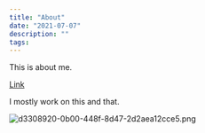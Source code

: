 ```yaml
---
title: "About"
date: "2021-07-07"
description: ""
tags:
---
```

This is about me.

[Link](http://google.com)

I mostly work on this and that.

![d3308920-0b00-448f-8d47-2d2aea12cce5.png](/files/d3308920-0b00-448f-8d47-2d2aea12cce5.png)